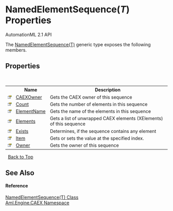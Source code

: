 # NamedElementSequence(*T*) Properties
AutomationML 2.1 API 

The <a href="T_Aml_Engine_CAEX_NamedElementSequence_1">NamedElementSequence(T)</a> generic type exposes the following members.


## Properties
&nbsp;<table><tr><th></th><th>Name</th><th>Description</th></tr><tr><td>![Public property](media/pubproperty.gif "Public property")</td><td><a href="P_Aml_Engine_CAEX_NamedElementSequence_1_CAEXOwner">CAEXOwner</a></td><td>
Gets the CAEX owner of this sequence</td></tr><tr><td>![Public property](media/pubproperty.gif "Public property")</td><td><a href="P_Aml_Engine_CAEX_NamedElementSequence_1_Count">Count</a></td><td>
Gets the number of elements in this sequence</td></tr><tr><td>![Public property](media/pubproperty.gif "Public property")</td><td><a href="P_Aml_Engine_CAEX_NamedElementSequence_1_ElementName">ElementName</a></td><td>
Gets the name of the elements in this sequence</td></tr><tr><td>![Public property](media/pubproperty.gif "Public property")</td><td><a href="P_Aml_Engine_CAEX_NamedElementSequence_1_Elements">Elements</a></td><td>
Gets a list of unwrapped CAEX elements (XElements) of this sequence</td></tr><tr><td>![Public property](media/pubproperty.gif "Public property")</td><td><a href="P_Aml_Engine_CAEX_NamedElementSequence_1_Exists">Exists</a></td><td>
Determines, if the sequence contains any element</td></tr><tr><td>![Public property](media/pubproperty.gif "Public property")</td><td><a href="P_Aml_Engine_CAEX_NamedElementSequence_1_Item">Item</a></td><td>
Gets or sets the value at the specified index.</td></tr><tr><td>![Public property](media/pubproperty.gif "Public property")</td><td><a href="P_Aml_Engine_CAEX_NamedElementSequence_1_Owner">Owner</a></td><td>
Gets the owner of this sequence</td></tr></table>&nbsp;
<a href="#namedelementsequence(*t*)-properties">Back to Top</a>

## See Also


#### Reference
<a href="T_Aml_Engine_CAEX_NamedElementSequence_1">NamedElementSequence(T) Class</a><br /><a href="N_Aml_Engine_CAEX">Aml.Engine.CAEX Namespace</a><br />